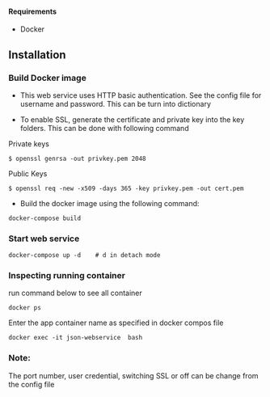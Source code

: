 
#### Requirements
- Docker 

## Installation

### Build Docker image
- This web service uses HTTP basic authentication. See the config file for username and password. This can be turn into dictionary

- To enable SSL, generate the certificate and private key into the key folders. This can be done with following command

Private keys
```
$ openssl genrsa -out privkey.pem 2048
```

Public Keys
```
$ openssl req -new -x509 -days 365 -key privkey.pem -out cert.pem
```

- Build the docker image using the following command:
```
docker-compose build
```

### Start web service
```
docker-compose up -d    # d in detach mode
```

### Inspecting running container

run command below to see all container
```
docker ps
```
Enter the app container name as specified in docker compos file

```
docker exec -it json-webservice  bash

```
### Note:

The port number, user credential, switching SSL or off  can be change from the config file
